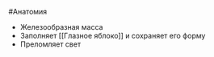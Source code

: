 #Анатомия 
- Железообразная масса
- Заполняет [[Глазное яблоко]] и сохраняет его форму
- Преломляет свет